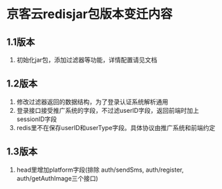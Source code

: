 # 京客云redisjar包版本变迁内容


## 1.1版本

1. 初始化jar包，添加过滤器等功能，详情配置请见文档

## 1.2版本

1. 修改过滤器返回的数据结构，为了登录认证系统解析通用
2. 登录接口接受推广系统的字段，不过滤userID字段，返回前端时加上sessionID字段
3. redis里不在保存userID和userType字段。具体协议由推广系统和前端约定

## 1.3版本

1. head里增加platform字段(排除 auth/sendSms, auth/register, auth/getAuthImage三个接口)